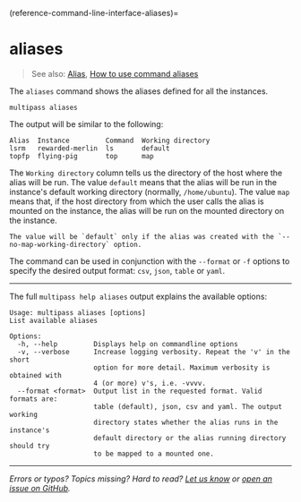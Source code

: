 (reference-command-line-interface-aliases)=
# aliases

> See also: [Alias](/explanation/alias), [How to use command aliases](/how-to-guides/manage-instances/use-instance-command-aliases)

The `aliases` command shows the aliases defined for all the instances. 

```{code-block} text
multipass aliases
```

The output will be similar to the following:

```{code-block} text
Alias  Instance         Command  Working directory
lsrm   rewarded-merlin  ls       default
topfp  flying-pig       top      map
```

The `Working directory` column tells us the directory of the host where the alias will be run. The value `default` means that the alias will be run  in the instance's default working directory (normally, `/home/ubuntu`). The value `map` means that, if the host directory from which the user calls the alias is mounted on the instance, the alias will be run on the mounted directory on the instance. 

```{note}
The value will be `default` only if the alias was created with the `--no-map-working-directory` option.
```

The command can be used in conjunction with the `--format` or `-f` options to specify the desired output format: `csv`, `json`, `table` or `yaml`.

---

The full `multipass help aliases` output explains the available options:

```{code-block} text
Usage: multipass aliases [options]
List available aliases

Options:
  -h, --help         Displays help on commandline options
  -v, --verbose      Increase logging verbosity. Repeat the 'v' in the short
                     option for more detail. Maximum verbosity is obtained with
                     4 (or more) v's, i.e. -vvvv.
  --format <format>  Output list in the requested format. Valid formats are:
                     table (default), json, csv and yaml. The output working
                     directory states whether the alias runs in the instance's
                     default directory or the alias running directory should try
                     to be mapped to a mounted one.
```

---

*Errors or typos? Topics missing? Hard to read? <a href="https://docs.google.com/forms/d/e/1FAIpQLSd0XZDU9sbOCiljceh3rO_rkp6vazy2ZsIWgx4gsvl_Sec4Ig/viewform?usp=pp_url&entry.317501128=https://multipass.run/docs/aliases-command" target="_blank">Let us know</a> or <a href="https://github.com/canonical/multipass/issues/new/choose" target="_blank">open an issue on GitHub</a>.*


